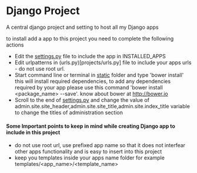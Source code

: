 # Django Project
A central django project and setting to host all my Django apps

to install add a app to this project you need to complete the following actions
* Edit the [settings.py](projects/settings.py) file to include the app in INSTALLED_APPS
* Edit urlpatterns in (urls.py)[projects/urls.py] file to include your apps urls - do not use root url.
* Start command line or terminal in [static](static/) folder and type 'bower install' this will install required dependencies, to add any dependencies required by your app please use this command 'bower install <package_name> --save'. know about bower at http://bower.io
* Scroll to the end of [settings.py](projects/settings.py) and change the value of admin.site.site_header,admin.site.site_title,admin.site.index_title variable to change the titles of administration section

#### Some Important points to keep in mind while creating Django app to include in this project
* do not use root url, use prefixed app name so that it does not interfear other apps functionality and is easy to insert into this project
* keep you templates inside your apps name folder for example templates/<app_name>/<template_name>
